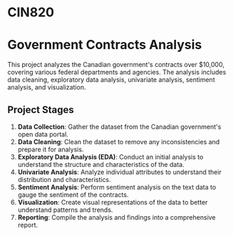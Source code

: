 # CIN820
# Government Contracts Analysis

This project analyzes the Canadian government's contracts over $10,000, covering various federal departments and agencies. The analysis includes data cleaning, exploratory data analysis, univariate analysis, sentiment analysis, and visualization.
## Project Stages

1. **Data Collection**: Gather the dataset from the Canadian government's open data portal.
2. **Data Cleaning**: Clean the dataset to remove any inconsistencies and prepare it for analysis.
3. **Exploratory Data Analysis (EDA)**: Conduct an initial analysis to understand the structure and characteristics of the data.
4. **Univariate Analysis**: Analyze individual attributes to understand their distribution and characteristics.
5. **Sentiment Analysis**: Perform sentiment analysis on the text data to gauge the sentiment of the contracts.
6. **Visualization**: Create visual representations of the data to better understand patterns and trends.
7. **Reporting**: Compile the analysis and findings into a comprehensive report.
